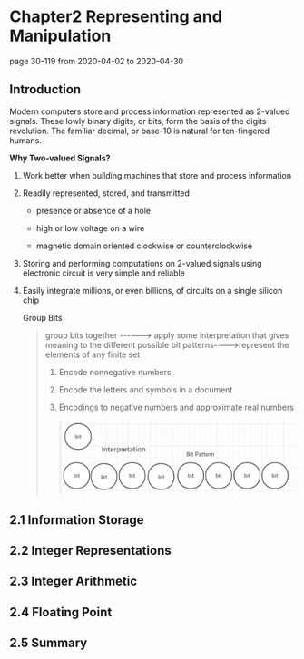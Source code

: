 # Chapter2 Representing and Manipulation

page 30-119  from 2020-04-02 to 2020-04-30

## Introduction

Modern computers store and process information represented as 2-valued signals. These lowly binary digits, or bits, form the basis of the digits revolution. The familiar decimal, or base-10 is natural for ten-fingered humans.

**Why Two-valued Signals?**

1. Work better when building machines that store and process information

2. Readily represented, stored, and transmitted

   - presence or absence of a hole 
   		
   - high or low voltage on a wire
   		
   - magnetic domain oriented clockwise or counterclockwise

3. Storing and performing computations on 2-valued signals using electronic circuit is very simple and reliable

4. Easily integrate millions, or even billions, of circuits on a single silicon chip

   Group Bits

   > group bits together ------> apply some interpretation that gives meaning to the different possible bit patterns---->represent the elements of any finite set
   >
   > 1. Encode nonnegative numbers
   >
   > 2. Encode the letters and symbols in a document
   >
   > 3. Encodings to negative numbers and  approximate real numbers
   >
   >    ![](./image/bitpattern.PNG)

## 2.1 Information Storage



## 2.2 Integer Representations



## 2.3 Integer Arithmetic 



## 2.4 Floating Point



## 2.5 Summary
